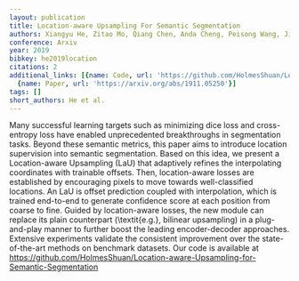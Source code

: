 ```yaml
---
layout: publication
title: Location-aware Upsampling For Semantic Segmentation
authors: Xiangyu He, Zitao Mo, Qiang Chen, Anda Cheng, Peisong Wang, Jian Cheng
conference: Arxiv
year: 2019
bibkey: he2019location
citations: 2
additional_links: [{name: Code, url: 'https://github.com/HolmesShuan/Location-aware-Upsampling-for-Semantic-Segmentation'},
  {name: Paper, url: 'https://arxiv.org/abs/1911.05250'}]
tags: []
short_authors: He et al.
---
```

Many successful learning targets such as minimizing dice loss and
cross-entropy loss have enabled unprecedented breakthroughs in segmentation
tasks. Beyond these semantic metrics, this paper aims to introduce location
supervision into semantic segmentation. Based on this idea, we present a
Location-aware Upsampling (LaU) that adaptively refines the interpolating
coordinates with trainable offsets. Then, location-aware losses are established
by encouraging pixels to move towards well-classified locations. An LaU is
offset prediction coupled with interpolation, which is trained end-to-end to
generate confidence score at each position from coarse to fine. Guided by
location-aware losses, the new module can replace its plain counterpart
(\textit\{e.g.\}, bilinear upsampling) in a plug-and-play manner to further boost
the leading encoder-decoder approaches. Extensive experiments validate the
consistent improvement over the state-of-the-art methods on benchmark datasets.
Our code is available at
https://github.com/HolmesShuan/Location-aware-Upsampling-for-Semantic-Segmentation